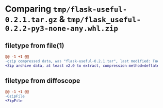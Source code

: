 # Comparing `tmp/flask-useful-0.2.1.tar.gz` & `tmp/flask_useful-0.2.2-py3-none-any.whl.zip`

## filetype from file(1)

```diff
@@ -1 +1 @@
-gzip compressed data, was "flask-useful-0.2.1.tar", last modified: Tue May  9 11:08:34 2023, max compression
+Zip archive data, at least v2.0 to extract, compression method=deflate
```

## filetype from diffoscope

```diff
@@ -1 +1 @@
-GzipFile
+ZipFile
```

